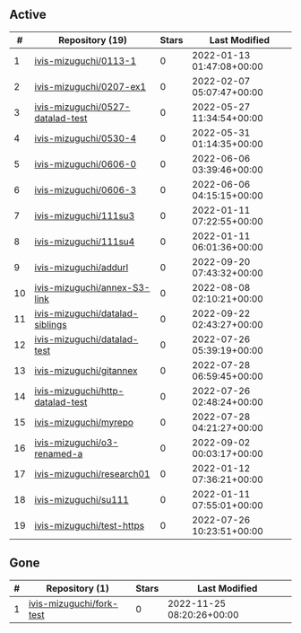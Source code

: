 ## Active
| # | Repository (19) | Stars | Last Modified |
| --- | --- | --- | --- |
| 1 | [ivis-mizuguchi/0113-1](https://gin.g-node.org/ivis-mizuguchi/0113-1) | 0 | 2022-01-13 01:47:08+00:00 |
| 2 | [ivis-mizuguchi/0207-ex1](https://gin.g-node.org/ivis-mizuguchi/0207-ex1) | 0 | 2022-02-07 05:07:47+00:00 |
| 3 | [ivis-mizuguchi/0527-datalad-test](https://gin.g-node.org/ivis-mizuguchi/0527-datalad-test) | 0 | 2022-05-27 11:34:54+00:00 |
| 4 | [ivis-mizuguchi/0530-4](https://gin.g-node.org/ivis-mizuguchi/0530-4) | 0 | 2022-05-31 01:14:35+00:00 |
| 5 | [ivis-mizuguchi/0606-0](https://gin.g-node.org/ivis-mizuguchi/0606-0) | 0 | 2022-06-06 03:39:46+00:00 |
| 6 | [ivis-mizuguchi/0606-3](https://gin.g-node.org/ivis-mizuguchi/0606-3) | 0 | 2022-06-06 04:15:15+00:00 |
| 7 | [ivis-mizuguchi/111su3](https://gin.g-node.org/ivis-mizuguchi/111su3) | 0 | 2022-01-11 07:22:55+00:00 |
| 8 | [ivis-mizuguchi/111su4](https://gin.g-node.org/ivis-mizuguchi/111su4) | 0 | 2022-01-11 06:01:36+00:00 |
| 9 | [ivis-mizuguchi/addurl](https://gin.g-node.org/ivis-mizuguchi/addurl) | 0 | 2022-09-20 07:43:32+00:00 |
| 10 | [ivis-mizuguchi/annex-S3-link](https://gin.g-node.org/ivis-mizuguchi/annex-S3-link) | 0 | 2022-08-08 02:10:21+00:00 |
| 11 | [ivis-mizuguchi/datalad-siblings](https://gin.g-node.org/ivis-mizuguchi/datalad-siblings) | 0 | 2022-09-22 02:43:27+00:00 |
| 12 | [ivis-mizuguchi/datalad-test](https://gin.g-node.org/ivis-mizuguchi/datalad-test) | 0 | 2022-07-26 05:39:19+00:00 |
| 13 | [ivis-mizuguchi/gitannex](https://gin.g-node.org/ivis-mizuguchi/gitannex) | 0 | 2022-07-28 06:59:45+00:00 |
| 14 | [ivis-mizuguchi/http-datalad-test](https://gin.g-node.org/ivis-mizuguchi/http-datalad-test) | 0 | 2022-07-26 02:48:24+00:00 |
| 15 | [ivis-mizuguchi/myrepo](https://gin.g-node.org/ivis-mizuguchi/myrepo) | 0 | 2022-07-28 04:21:27+00:00 |
| 16 | [ivis-mizuguchi/o3-renamed-a](https://gin.g-node.org/ivis-mizuguchi/o3-renamed-a) | 0 | 2022-09-02 00:03:17+00:00 |
| 17 | [ivis-mizuguchi/research01](https://gin.g-node.org/ivis-mizuguchi/research01) | 0 | 2022-01-12 07:36:21+00:00 |
| 18 | [ivis-mizuguchi/su111](https://gin.g-node.org/ivis-mizuguchi/su111) | 0 | 2022-01-11 07:55:01+00:00 |
| 19 | [ivis-mizuguchi/test-https](https://gin.g-node.org/ivis-mizuguchi/test-https) | 0 | 2022-07-26 10:23:51+00:00 |

## Gone
| # | Repository (1) | Stars | Last Modified |
| --- | --- | --- | --- |
| 1 | [ivis-mizuguchi/fork-test](https://gin.g-node.org/ivis-mizuguchi/fork-test) | 0 | 2022-11-25 08:20:26+00:00 |
